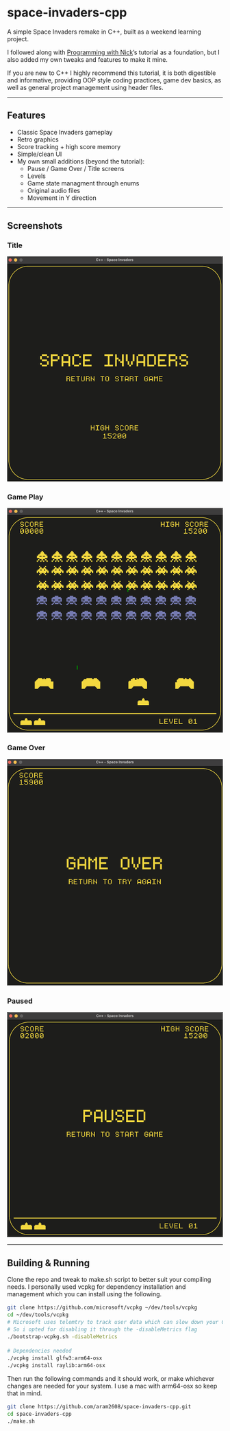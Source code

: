 # space-invaders-cpp

A simple Space Invaders remake in C++, built as a weekend learning project.  

I followed along with [Programming with Nick](https://www.youtube.com/@programmingwithnick "Programming with Nick")’s tutorial as a foundation, but I also added my own tweaks and features to make it mine.

If you are new to C++ I highly recommend this tutorial, it is both digestible and informative,
providing OOP style coding practices, game dev basics, as well as general project management using
header files.

---

## Features
- Classic Space Invaders gameplay
- Retro graphics
- Score tracking + high score memory
- Simple/clean UI
- My own small additions (beyond the tutorial):
  - Pause / Game Over / Title screens
  - Levels
  - Game state managment through enums
  - Original audio files
  - Movement in Y direction

---

## Screenshots

### Title
![Title](preview/title.png)

### Game Play
![Game Play](preview/game_play.png)

### Game Over
![Game Over](preview/game_over.png)

### Paused
![Paused](preview/paused.png)

---

## Building & Running
Clone the repo and tweak to make.sh script to better suit your compiling needs.
I personally used vcpkg for dependency installation and management which you can install using the following.

``` bash 
git clone https://github.com/microsoft/vcpkg ~/dev/tools/vcpkg             
cd ~/dev/tools/vcpkg
# Microsoft uses telemtry to track user data which can slow down your CPU quite a bit
# So i opted for disabling it through the -disableMetrics flag
./bootstrap-vcpkg.sh -disableMetrics 

# Dependencies needed
./vcpkg install glfw3:arm64-osx
./vcpkg install raylib:arm64-osx
```

Then run the following commands and it should work, or make whichever changes are needed for your
system. I use a mac with arm64-osx so keep that in mind.

```bash
git clone https://github.com/aram2608/space-invaders-cpp.git
cd space-invaders-cpp
./make.sh
```